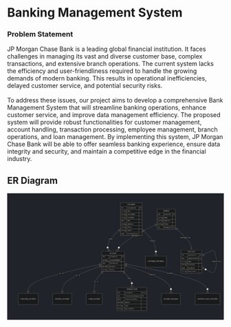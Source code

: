 # Banking Management System
### Problem Statement
JP Morgan Chase Bank is a leading global financial institution. It faces 
challenges in managing its vast and diverse customer base, complex 
transactions, and extensive branch operations. The current system lacks the 
efficiency and user-friendliness required to handle the growing demands of 
modern banking. This results in operational inefficiencies, delayed customer 
service, and potential security risks. <br>
<br>To address these issues, our project aims to develop a comprehensive Bank 
Management System that will streamline banking operations, enhance 
customer service, and improve data management efficiency. The proposed 
system will provide robust functionalities for customer management, 
account handling, transaction processing, employee management, branch 
operations, and loan management. By implementing this system, JP Morgan 
Chase Bank will be able to offer seamless banking experience, ensure data 
integrity and security, and maintain a competitive edge in the financial 
industry.

## ER Diagram
![ER Diagram](./assets/ERD.jpeg)

